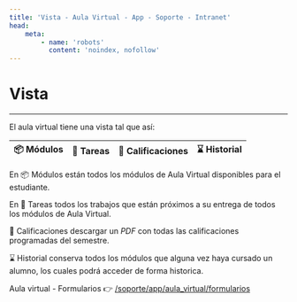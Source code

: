 ```yaml
---
title: 'Vista - Aula Virtual - App - Soporte - Intranet'
head:
    meta:
        - name: 'robots'
          content: 'noindex, nofollow'
---
```

# Vista
* * *

El aula virtual tiene una vista tal que así:

| 📦 Módulos  | 📑 Tareas | 🧮 Calificaciones  | ⌛ Historial |
|-------------|----------- |------------------- |------------- |

En 📦 Módulos están todos los módulos de Aula Virtual disponibles para el estudiante.

En 📑 Tareas todos los trabajos que están próximos a su entrega de todos los módulos de Aula
Virtual.

🧮 Calificaciones descargar un *PDF* con todas las calificaciones programadas del semestre.

⌛ Historial conserva todos los módulos que alguna vez haya cursado un alumno, los cuales
podrá acceder de forma historica.

Aula virtual - Formularios 👉 [/soporte/app/aula_virtual/formularios](/soporte/app/aula_virtual/formularios)
